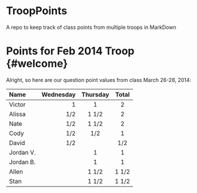 TroopPoints
===========

A repo to keep track of class points from multiple troops in MarkDown

Points for Feb 2014 Troop	{#welcome}
=====================


Alright, so here are our question point values from class March 26-28, 2014: 


| Name      |    Wednesday | Thursday  | Total
| :-------- | --------:| :--: | :---: |
| Victor | 1 |  1   | 2
| Alissa     |   1/2 |  1 1/2  | 2
| Nate      |    1/2 | 1 1/2  | 2
| Cody      |    1/2 | 1/2  | 1
| David     |    1/2 |   | 1/2
| Jordan V.     |     | 1 | 1
| Jordan B.      |   | 1  | 1
| Allen      |     | 1 1/2  | 1 1/2
| Stan     |     | 1 1/2  | 1 1/2
